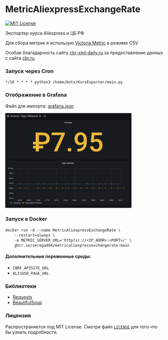 # MetricAliexpressExchangeRate

[![MIT License](https://img.shields.io/github/license/serega404/MetricAliexpressExchangeRate)](https://github.com/serega404/MetricAliexpressExchangeRate)

Экспортер курса Aliexpress и ЦБ РФ

Для сбора метрик я использую [Victoria Metric](https://github.com/VictoriaMetrics/VictoriaMetrics) в режиме CSV

Особая благадарность сайту [cbr-xml-daily.ru](https://cbr-xml-daily.ru) за предоставление данных с сайта [cbr.ru](https://cbr.ru)

### Запуск через Cron

``` Cron
*/10 * * * * python3 /home/bots/KursExporter/main.py
```

### Отображение в Grafana

Файл для импорта: [grafana.json](./grafana.json)

<img src="./grafana.png" width="400" height="300" />

### Запуск в Docker

``` Docker
docker run -d --name MetricAliexpressExchangeRate \
    --restart=always \
    -e METRIC_SERVER_URL='http(s)://<IP_ADDR>:<PORT>/' \
    ghcr.io/serega404/metricaliexpressexchangerate:main
```

#### Дополнительные переменные среды:
* `CBRF_APISITE_URL`
* `ALI1USD_PAGE_URL`

### Библиотеки

* [Requests](https://requests.readthedocs.io/en/latest/)
* [BeautifulSoup](https://www.crummy.com/software/BeautifulSoup/)

### Лицензия

Распространяется под MIT License. Смотри файл [`LICENSE`](./LICENSE) для того что бы узнать подробности.
